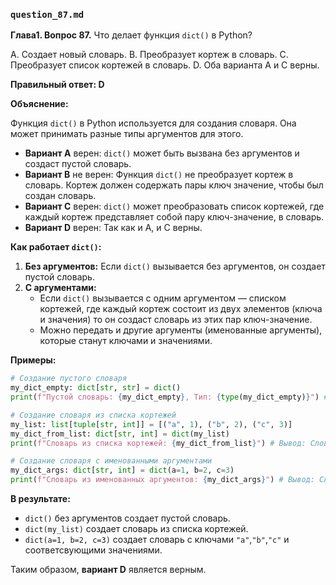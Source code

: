 ### `question_87.md`

**Глава1. Вопрос 87.** Что делает функция `dict()` в Python?

A. Создает новый словарь.
B. Преобразует кортеж в словарь.
C. Преобразует список кортежей в словарь.
D. Оба варианта A и C верны.

**Правильный ответ: D**

**Объяснение:**

Функция `dict()` в Python используется для создания словаря. Она может принимать разные типы аргументов для этого.

*   **Вариант A** верен: `dict()` может быть вызвана без аргументов и создаст пустой словарь.
*   **Вариант B** не верен: Функция `dict()` не преобразует кортеж в словарь. Кортеж должен содержать пары ключ значение, чтобы был создан словарь.
*   **Вариант C** верен: `dict()` может преобразовать список кортежей, где каждый кортеж представляет собой пару ключ-значение, в словарь.
*   **Вариант D** верен: Так как и A, и C верны.

**Как работает `dict()`:**

1.  **Без аргументов:** Если `dict()` вызывается без аргументов, он создает пустой словарь.
2.  **С аргументами:**
    *  Если `dict()` вызывается с одним аргументом — списком кортежей, где каждый кортеж состоит из двух элементов (ключа и значения) то он создаст словарь из этих пар ключ-значение.
    *  Можно передать и другие аргументы (именованные аргументы), которые станут ключами и значениями.
    
**Примеры:**

```python
# Создание пустого словаря
my_dict_empty: dict[str, str] = dict()
print(f"Пустой словарь: {my_dict_empty}, Тип: {type(my_dict_empty)}") # Вывод: Пустой словарь: {}, Тип: <class 'dict'>

# Создание словаря из списка кортежей
my_list: list[tuple[str, int]] = [("a", 1), ("b", 2), ("c", 3)]
my_dict_from_list: dict[str, int] = dict(my_list)
print(f"Словарь из списка кортежей: {my_dict_from_list}") # Вывод: Словарь из списка кортежей: {'a': 1, 'b': 2, 'c': 3}

# Создание словаря с именованными аргументами
my_dict_args: dict[str, int] = dict(a=1, b=2, c=3)
print(f"Словарь из именованных аргументов: {my_dict_args}") # Вывод: Словарь из именованных аргументов: {'a': 1, 'b': 2, 'c': 3}
```
**В результате:**
* `dict()` без аргументов создает пустой словарь.
* `dict(my_list)` создает словарь из списка кортежей.
* `dict(a=1, b=2, c=3)` создает словарь с ключами `"a"`,`"b"`,`"c"` и соответсвующими значениями.

Таким образом, **вариант D** является верным.
